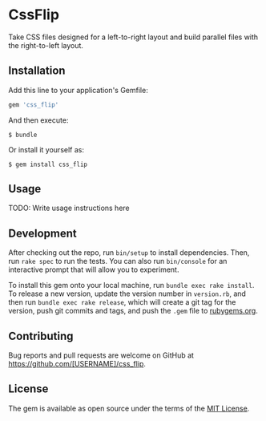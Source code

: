 # CssFlip

Take CSS files designed for a left-to-right layout and build parallel files with the right-to-left layout.

## Installation

Add this line to your application's Gemfile:

```ruby
gem 'css_flip'
```

And then execute:

    $ bundle

Or install it yourself as:

    $ gem install css_flip

## Usage

TODO: Write usage instructions here

## Development

After checking out the repo, run `bin/setup` to install dependencies. Then, run `rake spec` to run the tests. You can also run `bin/console` for an interactive prompt that will allow you to experiment.

To install this gem onto your local machine, run `bundle exec rake install`. To release a new version, update the version number in `version.rb`, and then run `bundle exec rake release`, which will create a git tag for the version, push git commits and tags, and push the `.gem` file to [rubygems.org](https://rubygems.org).

## Contributing

Bug reports and pull requests are welcome on GitHub at https://github.com/[USERNAME]/css_flip.


## License

The gem is available as open source under the terms of the [MIT License](http://opensource.org/licenses/MIT).

